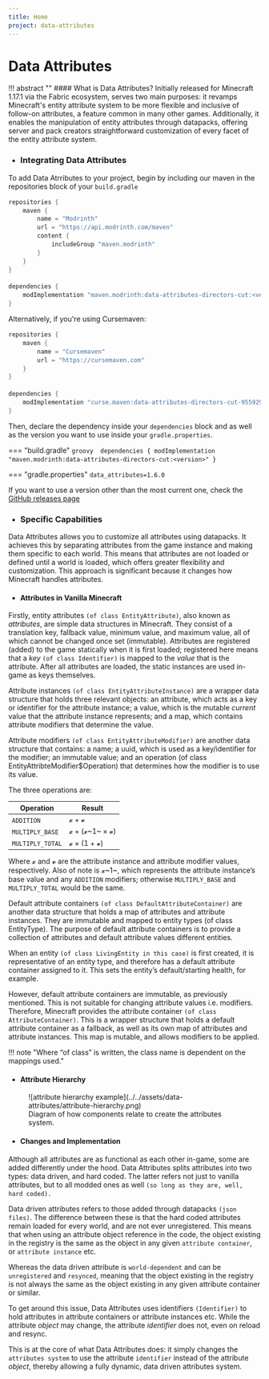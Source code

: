 ```yaml
---
title: Home
project: data-attributes
---
```


<!-- !!! tip ""
    **:octicons-clock-16: The Data Atrributes documentation is currently being rewritten - it is not accurate for versions >=3.4.2**

<br> -->

# Data Attributes
!!! abstract ""
    #### What is Data Attributes?
    Initially released for Minecraft 1.17.1 via the Fabric ecosystem, serves two main purposes: it revamps Minecraft's entity attribute system to be more flexible and inclusive of follow-on attributes, a feature common in many other games. Additionally, it enables the manipulation of entity attributes through datapacks, offering server and pack creators straightforward customization of every facet of the entity attribute system.

- ### Integrating Data Attributes

To add Data Atrributes to your project, begin by including our maven in the repositories block of your `build.gradle`

```groovy title="build.gradle"
repositories {
    maven {
        name = "Modrinth"
        url = "https://api.modrinth.com/maven"
        content {
            includeGroup "maven.modrinth"
        }
    }
}

dependencies {
    modImplementation "maven.modrinth:data-attributes-directors-cut:<version>"
}
```
Alternatively, if you're using Cursemaven:

```groovy title="build.gradle"
repositories {
    maven {
        name = "Cursemaven"
        url = "https://cursemaven.com"
    }
}

dependencies {
    modImplementation "curse.maven:data-attributes-directors-cut-955929:<version-file-id>"
}
```
Then, declare the dependency inside your `dependencies` block and as well as the version you want to use inside your `gradle.properties`.

=== "build.gradle"
    ```groovy 
    dependencies {
        modImplementation "maven.modrinth:data-attributes-directors-cut:<version>"
    }
    ```

=== "gradle.properties"
    ```
    data_attributes=1.6.0
    ```

If you want to use a version other than the most current one, check the [GitHub releases page](https://github.com/CleverNucleus/data-attributes/releases/)

- ### Specific Capabilities

Data Attributes allows you to customize all attributes using datapacks. It achieves this by separating attributes from the game instance and making them specific to each world. This means that attributes are not loaded or defined until a world is loaded, which offers greater flexibility and customization. This approach is significant because it changes how Minecraft handles attributes.

- #### Attributes in Vanilla Minecraft

Firstly, entity attributes `(of class EntityAttribute)`, also known as _attributes_, are simple data structures in Minecraft. They consist of a translation key, fallback value, minimum value, and maximum value, all of which cannot be changed once set (immutable). Attributes are registered (added) to the game statically when it is first loaded; registered here means that a _key_ `(of class Identifier)` is mapped to the _value_ that is the attribute. After all attributes are loaded, the static instances are used in-game as keys themselves.

Attribute instances `(of class EntityAttributeInstance)` are a wrapper data structure that holds three relevant objects: an attribute, which acts as a key or identifier for the attribute instance; a value, which is the mutable _current_ value that the attribute instance represents; and a map, which contains attribute modifiers that determine the value.

Attribute modifiers `(of class EntityAttributeModifier)` are another data structure that contains: a name; a uuid, which is used as a key/identifier for the modifier; an immutable value; and an operation (of class EntityAttribteModifier$Operation) that determines how the modifier is to use its value. 

The three operations are:

| Operation        | Result |
| -----------      | ------------------------------------ |
| `ADDITION`       | 𝔁 + 𝓿 |
| `MULTIPLY_BASE`  | 𝔁 + (𝔁~1~ × 𝓿) |
| `MULTIPLY_TOTAL` | 𝔁 × (1 + 𝓿) |

Where 𝔁 and 𝓿 are the attribute instance and attribute modifier values, respectively. Also of note is 𝔁~1~, which represents the attribute instance’s base value and any `ADDITION` modifiers; otherwise `MULTIPLY_BASE` and `MULTIPLY_TOTAL` would be the same.

Default attribute containers `(of class DefaultAttributeContainer)` are another data structure that holds a map of attributes and attribute instances. They are immutable and mapped to entity types (of class EntityType). The purpose of default attribute containers is to provide a collection of attributes and default attribute values different entities. 

When an entity `(of class LivingEntity in this case)` is first created, it is representative of an entity type, and therefore has a default attribute container assigned to it. This sets the entity’s default/starting health, for example.

However, default attribute containers are immutable, as previously mentioned. This is not suitable for changing attribute values i.e. modifiers. Therefore, Minecraft provides the attribute container `(of class AttributeContainer)`. This is a wrapper structure that holds a default attribute container as a fallback, as well as its own map of attributes and attribute instances. This map is mutable, and allows modifiers to be applied.

!!! note "Where “of class” is written, the class name is dependent on the mappings used."

- #### Attribute Hierarchy

<figure markdown="span">
![attribute hierarchy example](../../assets/data-attributes/attribute-hierarchy.png)
<figcaption>Diagram of how components relate to create the attributes system.</figcaption>
</figure>

- #### Changes and Implementation

Although all attributes are as functional as each other in-game, some are added differently under the hood. Data Attributes splits attributes into two types: data driven, and hard coded. The latter refers not just to vanilla attributes, but to all modded ones as well `(so long as they are, well, hard coded).` 

Data driven attributes refers to those added through datapacks `(json files)`. The difference between these is that the hard coded attributes remain loaded for every world, and are not ever unregistered. This means that when using an attribute object reference in the code, the object existing in the registry is the same as the object in any given `attribute container`, or `attribute instance` etc. 

Whereas the data driven attribute is `world-dependent` and can be `unregistered` and `resynced`, meaning that the object existing in the registry is not always the same as the object existing in any given attribute container or similar.

To get around this issue, Data Attributes uses identifiers `(Identifier)` to hold attributes in attribute containers or attribute instances etc. While the attribute _object_ may change, the attribute _identifier_ does not, even on reload and resync. 

This is at the core of what Data Attributes does: it simply changes the `attributes system` to use the attribute `identifier` instead of the attribute _object_, thereby allowing a fully dynamic, data driven attributes system.